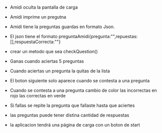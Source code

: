 - Amidi oculta la pantalla de carga

- Amidi imprime un pregutna

- Amidi tiene la preguntas guardas en formato Json.

- El json tiene el formato preguntaAmidi{pregunta:"",repuestas:[],respuestaCorrecta:""}

- crear un metodo que sea checkQuestion()

- Ganas cuando aciertas 5 preguntas

- Cuando aciertas un pregunta la quitas de la lista

- El boton siguiente solo aparece cuando se contesta a una pregunta

- Cuando se contesta a  una pregunta cambio de color las incorrectas en rojo las correctas en verde

- Si fallas se repite la pregunta que fallaste hasta que aciertes

- las preguntas puede tener distina cantidad de respuestas

- la aplicacion tendrá una página de carga con un boton de start

